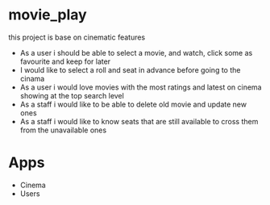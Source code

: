 # movie_play
this project is base on cinematic features

* As a user i should be able to select a movie, and watch, click some as favourite and keep for later
* I would like to select a roll and seat in advance before going to the cinama
* As a user i would love movies with the most ratings and latest on cinema showing at the top search level
* As a staff i would like to be able to delete old movie and update new ones
* As a staff i would like to know seats that are still available to cross them from the unavailable ones


# Apps
* Cinema
* Users